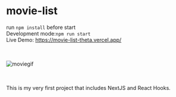 # movie-list
run ``npm install`` before start<br>
Development mode:``npm run start`` <br>
Live Demo: https://movie-list-theta.vercel.app/

<br><br>
![moviegif](https://user-images.githubusercontent.com/45670152/98168080-17cf0580-1efb-11eb-89e9-19cfe5004a76.gif)



<br><br>
This is my very first project that includes NextJS and React Hooks.


